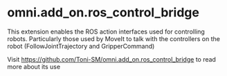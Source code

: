 # omni.add_on.ros_control_bridge

This extension enables the ROS action interfaces used for controlling robots. Particularly those used by MoveIt to talk with the controllers on the robot (FollowJointTrajectory and GripperCommand)

Visit https://github.com/Toni-SM/omni.add_on.ros_control_bridge to read more about its use

